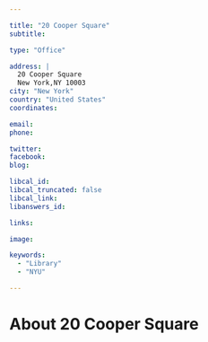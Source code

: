 ```yaml
---

title: "20 Cooper Square"
subtitle: 

type: "Office"

address: |
  20 Cooper Square
  New York,NY 10003
city: "New York"
country: "United States"
coordinates: 

email: 
phone: 

twitter: 
facebook: 
blog:

libcal_id: 
libcal_truncated: false
libcal_link: 
libanswers_id: 

links:

image: 

keywords:
  - "Library"
  - "NYU"

---
```


# About 20 Cooper Square


